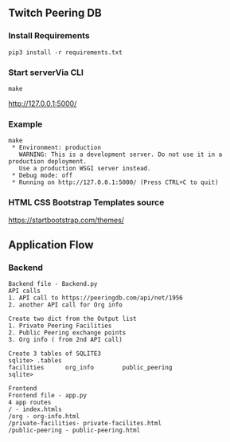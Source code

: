 ## Twitch Peering DB 

### Install Requirements
```pip3 install -r requirements.txt```

### Start serverVia CLI 
```
make
```
http://127.0.0.1:5000/
### Example

```
make
 * Environment: production
   WARNING: This is a development server. Do not use it in a production deployment.
   Use a production WSGI server instead.
 * Debug mode: off
 * Running on http://127.0.0.1:5000/ (Press CTRL+C to quit)

```

### HTML CSS Bootstrap Templates source 
https://startbootstrap.com/themes/

## Application Flow 
### Backend 
```
Backend file - Backend.py 
API calls 
1. API call to https://peeringdb.com/api/net/1956 
2. another API call for Org info  

Create two dict from the Output list
1. Private Peering Facilities  
2. Public Peering exchange points
3. Org info ( from 2nd API call) 

Create 3 tables of SQLITE3 
sqlite> .tables
facilities      org_info        public_peering
sqlite> 

Frontend 
Frontend file - app.py 
4 app routes 
/ - index.htmls 
/org - org-info.html
/private-facilities- private-facilites.html
/public-peering - public-peering.html


```
